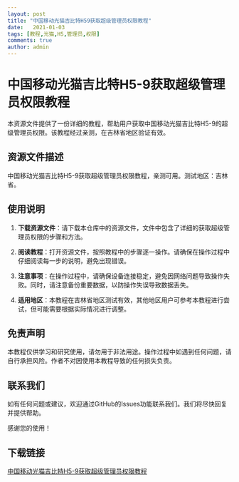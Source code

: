 ```yaml
---
layout: post
title: "中国移动光猫吉比特H59获取超级管理员权限教程"
date:   2021-01-03
tags: [教程,光猫,H5,管理员,权限]
comments: true
author: admin
---
```

# 中国移动光猫吉比特H5-9获取超级管理员权限教程

本资源文件提供了一份详细的教程，帮助用户获取中国移动光猫吉比特H5-9的超级管理员权限。该教程经过亲测，在吉林省地区验证有效。

## 资源文件描述

中国移动光猫吉比特H5-9获取超级管理员权限教程，亲测可用。测试地区：吉林省。

## 使用说明

1. **下载资源文件**：请下载本仓库中的资源文件，文件中包含了详细的获取超级管理员权限的步骤和方法。

2. **阅读教程**：打开资源文件，按照教程中的步骤逐一操作。请确保在操作过程中仔细阅读每一步的说明，避免出现错误。

3. **注意事项**：在操作过程中，请确保设备连接稳定，避免因网络问题导致操作失败。同时，请注意备份重要数据，以防操作失误导致数据丢失。

4. **适用地区**：本教程在吉林省地区测试有效，其他地区用户可参考本教程进行尝试，但可能需要根据实际情况进行调整。

## 免责声明

本教程仅供学习和研究使用，请勿用于非法用途。操作过程中如遇到任何问题，请自行承担风险。作者不对因使用本教程导致的任何损失负责。

## 联系我们

如有任何问题或建议，欢迎通过GitHub的Issues功能联系我们。我们将尽快回复并提供帮助。

感谢您的使用！

## 下载链接

[中国移动光猫吉比特H5-9获取超级管理员权限教程](https://pan.quark.cn/s/ffc98d75b5b3)